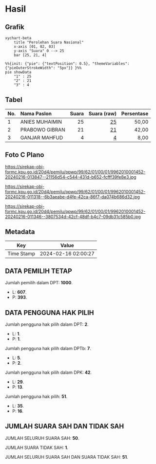 # Hasil

## Grafik

```mermaid
xychart-beta
    title "Perolehan Suara Nasional"
    x-axis [01, 02, 03]
    y-axis "Suara" 0 --> 25
    bar [25, 21, 4]
```

```mermaid
%%{init: {"pie": {"textPosition": 0.5}, "themeVariables": {"pieOuterStrokeWidth": "5px"}} }%%
pie showData
    "1" : 25
    "2" : 21
    "3" : 4
```

## Tabel

| No. | Nama Paslon    | Suara | Suara (raw) | Persentase |
|:--- |:-------------- | -----:| -----------:| ----------:|
| 1   | ANIES MUHAIMIN | 25    | [25][p-1]   | 50,00      |
| 2   | PRABOWO GIBRAN | 21    | [21][p-2]   | 42,00      |
| 3   | GANJAR MAHFUD  | 4     | [4][p-3]    | 8,00       |


[p-1]: https://github.com/gigit-pemilu/pemilu-2024/blob/main/pilpres/hitung-suara/sub/99-luar-negeri/sub/62-kuala-lumpur-malaysia/sub/01-kuala-lumpur-malaysia/sub/0001-kuala-lumpur-malaysia/sub/452-tps-139/sub/paslon-1.txt
[p-2]: https://github.com/gigit-pemilu/pemilu-2024/blob/main/pilpres/hitung-suara/sub/99-luar-negeri/sub/62-kuala-lumpur-malaysia/sub/01-kuala-lumpur-malaysia/sub/0001-kuala-lumpur-malaysia/sub/452-tps-139/sub/paslon-2.txt
[p-3]: https://github.com/gigit-pemilu/pemilu-2024/blob/main/pilpres/hitung-suara/sub/99-luar-negeri/sub/62-kuala-lumpur-malaysia/sub/01-kuala-lumpur-malaysia/sub/0001-kuala-lumpur-malaysia/sub/452-tps-139/sub/paslon-3.txt

## Foto C Plano

https://sirekap-obj-formc.kpu.go.id/20d4/pemilu/ppwp/99/62/01/00/01/9962010001452-20240216-013847--21156d54-c544-431d-b652-fcfff39fe8e3.jpg

https://sirekap-obj-formc.kpu.go.id/20d4/pemilu/ppwp/99/62/01/00/01/9962010001452-20240216-011318--6b3aeabe-d4fe-42ca-86f7-da074b686d32.jpg

https://sirekap-obj-formc.kpu.go.id/20d4/pemilu/ppwp/99/62/01/00/01/9962010001452-20240216-011346--3807534d-42cf-48df-b4c7-09db31c585b0.jpg


## Metadata

| Key        | Value               |
| ---------- | ------------------- |
| Time Stamp | 2024-02-16 02:00:27 |


## DATA PEMILIH TETAP

Jumlah pemilih dalam DPT: **1000**.
 * L: **607**.
 * P: **393**.

## DATA PENGGUNA HAK PILIH

Jumlah pengguna hak pilih dalam DPT: **2**.
 * L: **1**.
 * P: **1**.

Jumlah pengguna hak pilih dalam DPTb: **7**.
 * L: **5**.
 * P: **2**.

Jumlah pengguna hak pilih dalam DPK: **42**.
 * L: **29**.
 * P: **13**.

Jumlah pengguna hak pilih: **51**.
 * L: **35**.
 * P: **16**.

## JUMLAH SUARA SAH DAN TIDAK SAH

JUMLAH SELURUH SUARA SAH: **50**.

JUMLAH SUARA TIDAK SAH: **1**.

JUMLAH SELURUH SUARA SAH DAN SUARA TIDAK SAH: **51**.


